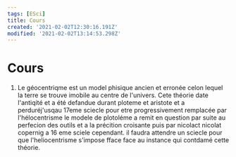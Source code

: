 ```yaml
---
tags: [ESci]
title: Cours
created: '2021-02-02T12:30:16.191Z'
modified: '2021-02-02T13:14:53.298Z'
---
```


# Cours

1) Le géocentriqme est un model phisique ancien et erronée celon lequel la terre se trouve imobile au centre de l'univers. Cete théorie date l'antiqité et a été defandue durant ploteme et aristote et a perduréj'usqau 17eme sciecle pour etre progressivement remplacée par l'hélocentrisme
le modele de plotoléme a remit en question par suite au perfecion des outils et a la précition croisante puis par nicolact nicolat copernig a 16 eme sciele cependant. il faudra attendre un sciecle pour que l'heliocentrisme s'impose fface face au instance qui contdamé cette théorie. 


